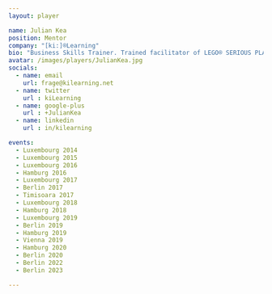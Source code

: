 ```yaml
---
layout: player

name: Julian Kea
position: Mentor
company: "[ki:]®Learning"
bio: "Business Skills Trainer. Trained facilitator of LEGO® SERIOUS PLAY®"
avatar: /images/players/JulianKea.jpg
socials:
  - name: email
    url: frage@kilearning.net
  - name: twitter
    url : kiLearning
  - name: google-plus
    url : +JulianKea
  - name: linkedin
    url : in/kilearning

events:
  - Luxembourg 2014
  - Luxembourg 2015
  - Luxembourg 2016
  - Hamburg 2016
  - Luxembourg 2017
  - Berlin 2017
  - Timisoara 2017
  - Luxembourg 2018
  - Hamburg 2018
  - Luxembourg 2019
  - Berlin 2019
  - Hamburg 2019
  - Vienna 2019
  - Hamburg 2020
  - Berlin 2020
  - Berlin 2022
  - Berlin 2023

---
```

